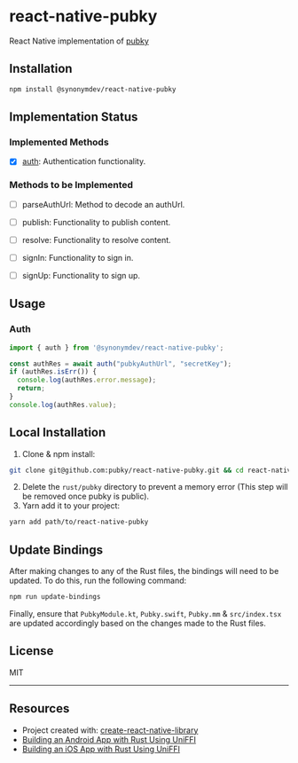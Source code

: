# react-native-pubky

React Native implementation of [pubky](https://github.com/pubky/pubky)

## Installation

```sh
npm install @synonymdev/react-native-pubky
```

## Implementation Status
### Implemented Methods
- [x] [auth](#auth): Authentication functionality.
### Methods to be Implemented
- [ ] parseAuthUrl: Method to decode an authUrl.
- [ ] publish: Functionality to publish content.
- [ ] resolve: Functionality to resolve content.
- [ ] signIn: Functionality to sign in.
- [ ] signUp: Functionality to sign up.


## Usage
### <a name="auth"></a>Auth
```js
import { auth } from '@synonymdev/react-native-pubky';

const authRes = await auth("pubkyAuthUrl", "secretKey");
if (authRes.isErr()) {
  console.log(authRes.error.message);
  return;
}
console.log(authRes.value);
```

## Local Installation

1. Clone & npm install:
```sh
git clone git@github.com:pubky/react-native-pubky.git && cd react-native-pubky && npm i
```
2. Delete the `rust/pubky` directory to prevent a memory error (This step will be removed once pubky is public).
3. Yarn add it to your project:
```sh
yarn add path/to/react-native-pubky
```

## Update Bindings

After making changes to any of the Rust files, the bindings will need to be updated. To do this, run the following command:

```sh
npm run update-bindings
```

Finally, ensure that `PubkyModule.kt`, `Pubky.swift`, `Pubky.mm` & `src/index.tsx` are updated accordingly based on the changes made to the Rust files.

## License

MIT

---

## Resources

- Project created with: [create-react-native-library](https://github.com/callstack/react-native-builder-bob)
- [Building an Android App with Rust Using UniFFI](https://forgen.tech/en/blog/post/building-an-android-app-with-rust-using-uniffi)
- [Building an iOS App with Rust Using UniFFI](https://forgen.tech/en/blog/post/building-an-ios-app-with-rust-using-uniffi)


